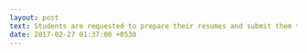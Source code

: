 ```yaml
---
layout: post
text: Students are requested to prepare their resumes and submit them tomorrow(3.3.2017).
date: 2017-02-27 01:37:00 +0530
---
```

